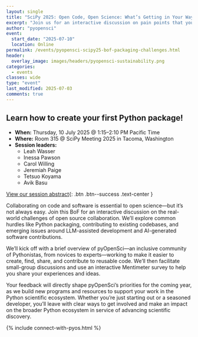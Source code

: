 ```yaml
---
layout: single
title: "SciPy 2025: Open Code, Open Science: What’s Getting in Your Way?"
excerpt: "Join us for an interactive discussion on pain points that you are experiencing with developing and maintaining reusable software and code."
author: "pyopensci"
event:
  start_date: "2025-07-10"
  location: Online
permalink: /events/pyopensci-scipy25-bof-packaging-challenges.html
header:
  overlay_image: images/headers/pyopensci-sustainability.png
categories:
  - events
classes: wide
type: "event"
last_modified: 2025-07-03
comments: true
---
```


## <i class="fa-solid fa-box-open"></i> Learn how to create your first Python package!

* **When:** Thursday, 10 July 2025 @ 1:15–2:10 PM Pacific Time
* **Where:** Room 315 @ SciPy Meeting 2025 in Tacoma, Washington
* **Session leaders:**
    * Leah Wasser
    * Inessa Pawson
    * Carol Willing
    * Jeremiah Paige
    * Tetsuo Koyama
    * Avik Basu



[<i class="fa-regular fa-circle-right"></i> View our session abstract](https://cfp.scipy.org/scipy2025/talk/3ZHYMH/){: .btn .btn--success .text-center }

Collaborating on code and software is essential to open science—but it’s not always easy. Join this BoF for an interactive discussion on the real-world challenges of open source collaboration. We’ll explore common hurdles like Python packaging, contributing to existing codebases, and emerging issues around LLM-assisted development and AI-generated software contributions.

We’ll kick off with a brief overview of pyOpenSci—an inclusive community of Pythonistas, from novices to experts—working to make it easier to create, find, share, and contribute to reusable code. We’ll then facilitate small-group discussions and use an interactive Mentimeter survey to help you share your experiences and ideas.

Your feedback will directly shape pyOpenSci’s priorities for the coming year, as we build new programs and resources to support your work in the Python scientific ecosystem. Whether you’re just starting out or a seasoned developer, you’ll leave with clear ways to get involved and make an impact on the broader Python ecosystem in service of advancing scientific discovery.


{% include connect-with-pyos.html %}

